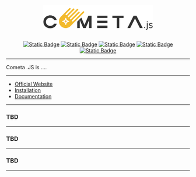 <div align="center">
  <a href="" target="_blank">
    <img align="center" width="300" src="assets/cometa_js.png">
  </a>
</div>

<br>

<div align="center">

[![Static Badge](https://img.shields.io/badge/Metric-Val-06f50?logoColor=ffffff)]()
[![Static Badge](https://img.shields.io/badge/Metric-Val-06f50?logoColor=ffffff)]()
[![Static Badge](https://img.shields.io/badge/Metric-Val-06f50?logoColor=ffffff)]()
[![Static Badge](https://img.shields.io/badge/Metric-Val-06f50?logoColor=ffffff)]()
[![Static Badge](https://img.shields.io/badge/Metric-Val-06f50?logoColor=ffffff)]()

</div>

<hr>

Cometa .JS is ....

<hr>

- [Official Website]()
- [Installation]()
- [Documentation]()

<hr>

### **TBD**

<hr>

### **TBD**

<hr>

### **TBD**

<hr>
